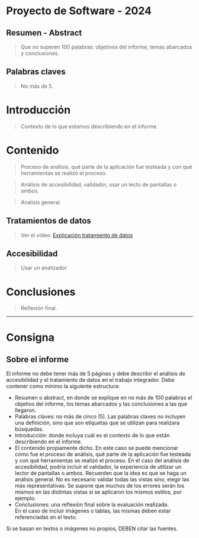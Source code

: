 # Proyecto de Software - 2024

## Resumen - Abstract 
>Que no superen 100 palabras: objetivos del informe, temas abarcados y conclusiones.

## Palabras claves
>No más de 5. 


# Introducción
>Contexto de lo que estamos describiendo en el informe

# Contenido
>Proceso de análisis, qué parte de la aplicación fue testeada y con qué herramientas se realizó el proceso. 

>Análisis de accesibilidad, validador, usar un lecto de pantallas o ambos. 

>Analisis general. 


## Tratamientos de datos
> Ver el vídeo: [Explicación tratamiento de datos](https://www.youtube.com/watch?v=DZZax_TIWrw)

## Accesibilidad 
> Usar un analizador 

# Conclusiones
>Reflexión final. 

---

# Consigna

## Sobre el informe
El informe  no debe tener más de 5 páginas y debe describir el análisis de accesibilidad y el tratamiento de datos en el trabajo integrador.  Debe contener como mínimo la siguiente estructura:
- Resumen o abstract, en donde se explique en no más de 100 palabras el objetivo del informe, los temas abarcados y las conclusiones a las que llegaron.
- Palabras claves: no más de cinco (5). Las palabras claves no incluyen una definición, sino que son etiquetas que se utilizan para realizara búsquedas.
- Introducción: donde incluya cuál es el contexto de lo que están describiendo en el informe.
- El contenido propiamente dicho. En este caso se puede mencionar cómo fue el proceso de análisis,  qué parte de la aplicación fue testeada y  con qué herramientas se realizó el proceso. En el caso del análisis de accesibilidad, podría incluir el validador,  la experiencia de utilizar un lector de pantallas o ambos. Recuerden que la idea es que se haga un análisis general. No es necesario validar todas las vistas sino, elegir las más representativas. Se supone que muchos de los errores serán los mismos en las distintas vistas si se aplicaron los mismos estilos, por ejemplo. 
- Conclusiones: una reflexión final sobre la evaluación realizada.  
En el caso de incluir imágenes o tablas, las mismas deben estar referenciadas en el texto. 

Si se basan en textos o imágenes no propios, DEBEN citar las fuentes. 